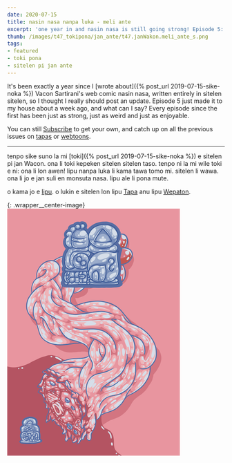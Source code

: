 ```yaml
---
date: 2020-07-15
title: nasin nasa nanpa luka - meli ante
excerpt: 'one year in and nasin nasa is still going strong! Episode 5: meli ante'
thumb: /images/t47_tokipona/jan_ante/t47.janWakon.meli_ante_s.png
tags:
- featured
- toki pona
- sitelen pi jan ante
---
```


It's been exactly a year since I [wrote about]({% post_url 2019-07-15-sike-noka %}) Vacon Sartirani's web comic nasin nasa, written entirely in sitelen sitelen, so I thought I really should post an update.  Episode 5 just made it to my house about a week ago, and what can I say? Every episode since the first has been just as strong, just as weird and just as enjoyable.

You can still [Subscribe](https://www.patreon.com/bePatron?utm_source=webtoons&utm_medium=link&utm_campaign=vaconsartirani&u=21118728&redirect_uri=http%3A%2F%2Fm.webtoons.com%2Fchallenge%2FpatreonCallback) to get your own, and catch up on all the previous issues on [tapas](https://tapas.io/series/Nasin-Nasa) or [webtoons](https://www.webtoons.com/en/challenge/nasin-nasa/list?title_no=303628).

---

tenpo sike suno la mi [toki]({% post_url 2019-07-15-sike-noka %}) e sitelen pi jan Wacon.  ona li toki kepeken sitelen sitelen taso. tenpo ni la mi wile toki e ni: ona li lon awen! lipu nanpa luka li kama tawa tomo mi. sitelen li wawa. ona li jo e jan suli en monsuta nasa. lipu ale li pona mute.

o kama jo e [lipu](https://www.patreon.com/bePatron?utm_source=webtoons&utm_medium=link&utm_campaign=vaconsartirani&u=21118728&redirect_uri=http%3A%2F%2Fm.webtoons.com%2Fchallenge%2FpatreonCallback). o lukin e sitelen lon lipu [Tapa](https://tapas.io/series/Nasin-Nasa) anu lipu [Wepaton](https://www.webtoons.com/en/challenge/nasin-nasa/list?title_no=303628).

{: .wrapper__center-image}
![mi toki ala kon](/images/t47_tokipona/jan_ante/t47.janWakon.meli_ante_l.png)
